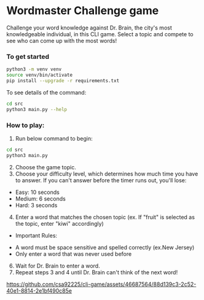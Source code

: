 # Wordmaster Challenge game

Challenge your word knowledge against Dr. Brain, the city's most knowledgeable individual, in this CLI game. Select a topic and compete to see who can come up with the most words!

### To get started

```sh
python3 -m venv venv
source venv/bin/activate
pip install --upgrade -r requirements.txt
```

To see details of the command:

```sh
cd src
python3 main.py --help
```

### How to play:

1. Run below command to begin:

```sh
cd src
python3 main.py
```

2. Choose the game topic.
3. Choose your difficulty level, which determines how much time you have to answer. If you can't answer before the timer runs out, you'll lose:

- Easy: 10 seconds
- Medium: 6 seconds
- Hard: 3 seconds

4. Enter a word that matches the chosen topic (ex. If "fruit" is selected as the topic, enter "kiwi" accordingly)
* Important Rules:
- A word must be space sensitive and spelled correctly (ex.New Jersey)
- Only enter a word that was never used before

6. Wait for Dr. Brain to enter a word.
7. Repeat steps 3 and 4 until Dr. Brain can't think of the next word!



https://github.com/csa92225/cli-game/assets/46687564/88d139c3-2c52-40e1-8814-2e1bf490c85e




